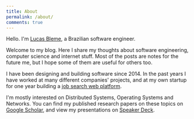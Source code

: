 ```yaml
---
title: About
permalink: /about/
comments: true
---
```


Hello. I'm [Lucas Bleme](https://www.linkedin.com/in/andreybleme/), a Brazilian software engineer.

Welcome to my blog. Here I share my thoughts about software engineering, computer science and internet stuff. Most of the posts are notes for the future me, but I hope some of them are useful for others too.

I have been designing and building software since 2014. In the past years I have worked at many different companies' projects, and at my own startup for one year building a [job search web platform](https://vulpi.com.br/).

I'm mostly interested on Distributed Systems, Operating Systems and Networks. You can find my published research papers on these topics on [Google Scholar](https://scholar.google.com/citations?user=Yt9LrFoAAAAJ), and view my presentations on [Speaker Deck](https://speakerdeck.com/andreybleme).
